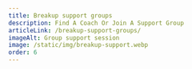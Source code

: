 ```yaml
---
title: Breakup support groups
description: Find A Coach Or Join A Support Group
articleLink: /breakup-support-groups/
imageAlt: Group support session
image: /static/img/breakup-support.webp
order: 6
---
```

